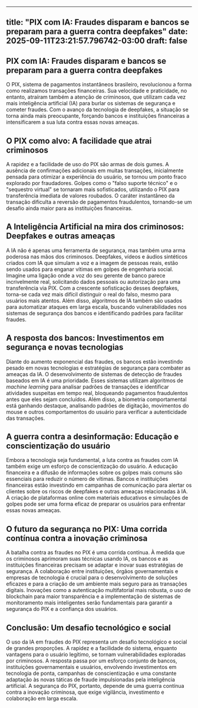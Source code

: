 
---
title: "PIX com IA: Fraudes disparam e bancos se preparam para a guerra contra deepfakes"
date: 2025-09-11T23:21:57.796742-03:00
draft: false
---

## PIX com IA: Fraudes disparam e bancos se preparam para a guerra contra deepfakes

O PIX, sistema de pagamentos instantâneos brasileiro, revolucionou a forma como realizamos transações financeiras. Sua velocidade e praticidade, no entanto, atraíram também a atenção de criminosos, que utilizam cada vez mais inteligência artificial (IA) para burlar os sistemas de segurança e cometer fraudes.  Com o avanço da tecnologia de deepfakes, a situação se torna ainda mais preocupante, forçando bancos e instituições financeiras a intensificarem a sua luta contra essas novas ameaças.

## O PIX como alvo: A facilidade que atrai criminosos

A rapidez e a facilidade de uso do PIX são armas de dois gumes.  A ausência de confirmações adicionais em muitas transações, inicialmente pensada para otimizar a experiência do usuário, se tornou um ponto fraco explorado por fraudadores.  Golpes como o "falso suporte técnico" e o "sequestro virtual" se tornaram mais sofisticados, utilizando o PIX para transferência imediata de valores roubados.  O caráter instantâneo da transação dificulta a reversão de pagamentos fraudulentos, tornando-se um desafio ainda maior para as instituições financeiras.

## A Inteligência Artificial na mira dos criminosos: Deepfakes e outras ameaças

A IA não é apenas uma ferramenta de segurança, mas também uma arma poderosa nas mãos dos criminosos.  Deepfakes, vídeos e áudios sintéticos criados com IA que simulam a voz e a imagem de pessoas reais, estão sendo usados para enganar vítimas em golpes de engenharia social. Imagine uma ligação onde a voz do seu gerente de banco parece incrivelmente real, solicitando dados pessoais ou autorização para uma transferência via PIX.  Com a crescente sofisticação desses deepfakes, torna-se cada vez mais difícil distinguir o real do falso, mesmo para usuários mais atentos.  Além disso, algoritmos de IA também são usados para automatizar ataques em larga escala, buscando vulnerabilidades nos sistemas de segurança dos bancos e identificando padrões para facilitar fraudes.

## A resposta dos bancos: Investimentos em segurança e novas tecnologias

Diante do aumento exponencial das fraudes, os bancos estão investindo pesado em novas tecnologias e estratégias de segurança para combater as ameaças da IA.  O desenvolvimento de sistemas de detecção de fraudes baseados em IA é uma prioridade.  Esses sistemas utilizam algoritmos de *machine learning* para analisar padrões de transações e identificar atividades suspeitas em tempo real, bloqueando pagamentos fraudulentos antes que eles sejam concluídos.  Além disso, a biometria comportamental está ganhando destaque, analisando padrões de digitação, movimentos do mouse e outros comportamentos do usuário para verificar a autenticidade das transações.

## A guerra contra a desinformação: Educação e conscientização do usuário

Embora a tecnologia seja fundamental, a luta contra as fraudes com IA também exige um esforço de conscientização do usuário.  A educação financeira e a difusão de informações sobre os golpes mais comuns são essenciais para reduzir o número de vítimas.  Bancos e instituições financeiras estão investindo em campanhas de comunicação para alertar os clientes sobre os riscos de deepfakes e outras ameaças relacionadas à IA.  A criação de plataformas online com materiais educativos e simulações de golpes pode ser uma forma eficaz de preparar os usuários para enfrentar essas novas ameaças.

## O futuro da segurança no PIX: Uma corrida contínua contra a inovação criminosa

A batalha contra as fraudes no PIX é uma corrida contínua.  À medida que os criminosos aprimoram suas técnicas usando IA, os bancos e as instituições financeiras precisam se adaptar e inovar suas estratégias de segurança.  A colaboração entre instituições, órgãos governamentais e empresas de tecnologia é crucial para o desenvolvimento de soluções eficazes e para a criação de um ambiente mais seguro para as transações digitais.  Inovações como a autenticação multifatorial mais robusta, o uso de blockchain para maior transparência e a implementação de sistemas de monitoramento mais inteligentes serão fundamentais para garantir a segurança do PIX e a confiança dos usuários.

## Conclusão: Um desafio tecnológico e social

O uso da IA em fraudes do PIX representa um desafio tecnológico e social de grandes proporções.  A rapidez e a facilidade do sistema, enquanto vantagens para o usuário legítimo, se tornam vulnerabilidades exploradas por criminosos. A resposta passa por um esforço conjunto de bancos, instituições governamentais e usuários, envolvendo investimentos em tecnologia de ponta,  campanhas de conscientização e uma constante adaptação às novas táticas de fraude impulsionadas pela inteligência artificial.  A segurança do PIX, portanto, depende de uma guerra contínua contra a inovação criminosa, que exige vigilância, investimento e colaboração em larga escala.
